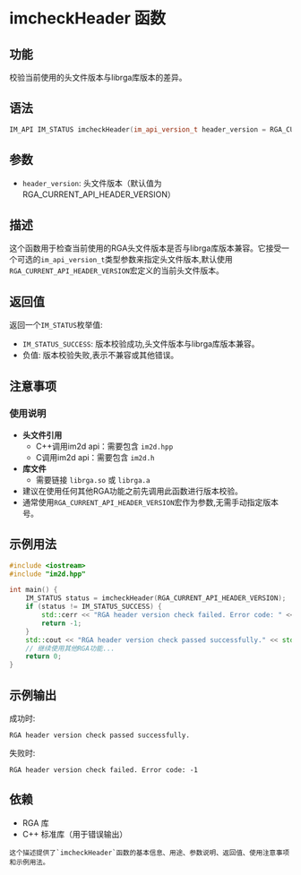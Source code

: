 
# imcheckHeader 函数

## 功能
校验当前使用的头文件版本与librga库版本的差异。

## 语法
```cpp
IM_API IM_STATUS imcheckHeader(im_api_version_t header_version = RGA_CURRENT_API_HEADER_VERSION);
```

## 参数
- `header_version`: 头文件版本（默认值为 RGA_CURRENT_API_HEADER_VERSION）

## 描述
这个函数用于检查当前使用的RGA头文件版本是否与librga库版本兼容。它接受一个可选的`im_api_version_t`类型参数来指定头文件版本,默认使用`RGA_CURRENT_API_HEADER_VERSION`宏定义的当前头文件版本。

## 返回值
返回一个`IM_STATUS`枚举值:
- `IM_STATUS_SUCCESS`: 版本校验成功,头文件版本与librga库版本兼容。
- 负值: 版本校验失败,表示不兼容或其他错误。

## 注意事项
### 使用说明
- **头文件引用**
    - C++调用im2d api：需要包含 `im2d.hpp`
    - C调用im2d api：需要包含 `im2d.h`
- **库文件**
    - 需要链接 `librga.so` 或 `librga.a`
- 建议在使用任何其他RGA功能之前先调用此函数进行版本校验。
- 通常使用`RGA_CURRENT_API_HEADER_VERSION`宏作为参数,无需手动指定版本号。

## 示例用法
```cpp
#include <iostream>
#include "im2d.hpp"

int main() {
    IM_STATUS status = imcheckHeader(RGA_CURRENT_API_HEADER_VERSION);
    if (status != IM_STATUS_SUCCESS) {
        std::cerr << "RGA header version check failed. Error code: " << status << std::endl;
        return -1;
    }
    std::cout << "RGA header version check passed successfully." << std::endl;
    // 继续使用其他RGA功能...
    return 0;
}
```

## 示例输出
成功时:
```
RGA header version check passed successfully.
```
失败时:
```
RGA header version check failed. Error code: -1
```

## 依赖
- RGA 库
- C++ 标准库（用于错误输出）
```
这个描述提供了`imcheckHeader`函数的基本信息、用途、参数说明、返回值、使用注意事项和示例用法。
```
